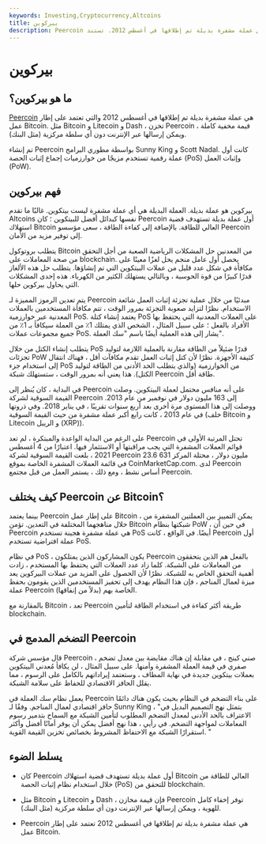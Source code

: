 ```yaml
---
keywords: Investing,Cryptocurrency,Altcoins
title: بيركوين
description: Peercoin هي عملة مشفرة بديلة تم إطلاقها في أغسطس 2012. تستند Peercoin إلى إطار عمل البيتكوين.
---
```


# بيركوين
## ما هو بيركوين؟

[Peercoin](/cryptocurrency) هي عملة مشفرة بديلة تم إطلاقها في أغسطس 2012 والتي تعتمد على إطار عمل Bitcoin. مثل Bitcoin و Litecoin و Dash ، تخزن Peercoin قيمة مخفية كاملة ، ويمكن إرسالها عبر الإنترنت دون أي سلطة مركزية (مثل البنك).

تم إنشاء Peercoin بواسطة مطوري البرامج Sunny King و Scott Nadal. كانت أول عملة رقمية تستخدم مزيجًا من خوارزميات إجماع إثبات الحصة (PoS) وإثبات العمل (PoW).

## فهم بيركوين

بيركوين هو عملة بديلة. العملة البديلة هي أي عملة مشفرة ليست بيتكوين. غالبًا ما تقدم Altcoins نفسها كبدائل أفضل للبيتكوين ؛ كان Peercoin أول عملة بديلة تستهدف قضية استهلاك Bitcoin العالي للطاقة. بالإضافة إلى كفاءة الطاقة ، سعى مؤسسو Peercoin إلى توفير مزيد من الأمان.

يتطلب بروتوكول Bitcoin من المعدنين حل المشكلات الرياضية الصعبة من أجل التحقق من صحة المعاملات على blockchain. يحصل أول عامل منجم يحل لغزًا معينًا على مكافأة في شكل عدد قليل من عملات البيتكوين التي تم إنشاؤها. يتطلب حل هذه الألغاز قدرًا كبيرًا من قوة الحوسبة ، وبالتالي يستهلك الكثير من الكهرباء. هذه إحدى المشكلات التي يحاول بيركوين حلها.

يتم تعدين الرموز المميزة لـ Peercoin مبدئيًا من خلال عملية تجزئة إثبات العمل شائعة الاستخدام. نظرًا لتزايد صعوبة التجزئة بمرور الوقت ، تتم مكافأة المستخدمين بالعملات المعدنية عبر خوارزمية PoS. يعتمد إنشاء كتلة PoS على العملات المعدنية التي يحتفظ بها الأفراد بالفعل ؛ على سبيل المثال ، الشخص الذي يمتلك 1٪ من العملة سيكافأ بـ 1٪ من جميع مجموعات عملات PoS. يشار إلى هذه العملية أيضًا باسم "سك العملة".

يتطلب إنشاء الكتل من خلال PoS قدرًا ضئيلاً من الطاقة مقارنة بالعملية اللازمة لتوليد تجزئات PoW كثيفة الأجهزة. نظرًا لأن كتل إثبات العمل تقدم مكافآت أقل ، فهناك انتقال إلى استخدام جزء PoS من الخوارزمية (والذي يتطلب الحد الأدنى من الطاقة لتوليد الكتل). هذا يعني أنه بمرور الوقت ، ستستهلك شبكة Peercoin طاقة أقل.

في البداية ، كان يُنظر إلى Peercoin على أنه منافس محتمل لعملة البيتكوين. وصلت القيمة السوقية لشركة Peercoin إلى 163 مليون دولار في نوفمبر من عام 2013. ووصلت إلى هذا المستوى مرة أخرى بعد أربع سنوات تقريبًا ، في يناير 2018. وفي ذروتها في عام 2013 ، كانت رابع أكبر عملة مشفرة من حيث القيمة السوقية (خلف Bitcoin و Litecoin و الريبل (XRP)).

على الرغم من البداية الواعدة والمبتكرة ، لم تعد Peercoin تحتل المرتبة الأولى في قوائم العملات المشفرة التي يجب مراقبتها أو الاستثمار فيها. اعتبارًا من 4 أغسطس 2021 ، بلغت القيمة السوقية لشركة Peercoin 23.6 مليون دولار ، محتلة المركز 631 في قائمة العملات المشفرة الخاصة بموقع CoinMarketCap.com. لدى Peercoin أساس نشط ، ومع ذلك ، يستمر العمل من قبل مجتمع Peercoin.

## كيف يختلف Peercoin عن Bitcoin؟

بينما يعتمد Peercoin على إطار عمل Bitcoin ، يمكن التمييز بين العملتين المشفرة من خلال مناهجهما المختلفة في التعدين. تؤمن Bitcoin شبكتها بنظام PoW ، في حين أن Peercoin هي عملة مشفرة هجينة تستخدم PoS أيضًا. في الواقع ، كانت Peercoin أول عملة افتراضية تستخدم PoS.

في نظام PoS ، يكون المشاركون الذين يمتلكون Peercoin بالفعل هم الذين يتحققون من المعاملات على الشبكة. كلما زاد عدد العملات التي يحتفظ بها المستخدم ، زادت أهمية التحقق الخاص به للشبكة. نظرًا لأن الحصول على المزيد من عملات البيركوين يعد ميزة لعمال المناجم ، فإن هذا النظام يهدف إلى تحفيز المستخدمين الذين يقومون بحفظ عملة Peercoin الخاصة بهم (بدلاً من إنفاقها).

بالمقارنة مع Bitcoin ، تعد Peercoin طريقة أكثر كفاءة في استخدام الطاقة لتأمين blockchain.

## التضخم المدمج في Peercoin

قال مؤسس شركة Peercoin ، صني كينج ، في مقابلة إن هناك مقايضة بين معدل تضخم صفري في قيمة العملة المشفرة وأمنها. على سبيل المثال ، لن يكافأ مُعدني البيتكوين بعملات بيتكوين جديدة في نهاية المطاف ، وستعتمد إيراداتهم بالكامل على الرسوم ، مما يقلل الحافز الاقتصادي للحفاظ على سلامة الشبكة.

يعمل نظام سك العملة في Peercoin على بناء التضخم في النظام بحيث يكون هناك دائمًا حافز اقتصادي لعمال المناجم. وفقًا لـ Sunny King ، "يتمثل نهج التصميم البديل في الاعتراف بالحد الأدنى لمعدل التضخم المطلوب لتأمين الشبكة مع السماح بتدمير رسوم المعاملات لمواجهة التضخم. في رأيي ، هذا نهج أفضل يمكن أن يوفر أمانًا أفضل وأكثر استقرارًا الشبكة مع الاحتفاظ المشروط بخصائص تخزين القيمة القوية. "

## يسلط الضوء

- كان Peercoin أول عملة بديلة تستهدف قضية استهلاك Bitcoin العالي للطاقة من خلال استخدام نظام إثبات الحصة (PoS) للتحقق من blockchain.

- مثل Bitcoin و Litecoin و Dash ، فإن قيمة مخازن Peercoin توفر إخفاء كامل للهوية ، ويمكن إرسالها عبر الإنترنت دون أي سلطة مركزية (مثل البنك).

- Peercoin هي عملة مشفرة بديلة تم إطلاقها في أغسطس 2012 تعتمد على إطار عمل Bitcoin.

